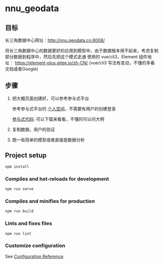 # nnu_geodata

## 目标

长三角数据中心网址：http://nnu.geodata.cn:8008/

将长三角数据中心的数据更好的应用到模型中。由于数据根本用不起来，考虑复制部分数据到程序中，然后先把这个模式走通
使用的 vue/cli3，Element 组件地址： https://element-plus.gitee.io/zh-CN/ (vue/cli3 写法有变动，不懂的多看文档或者Google)

## 步骤

1. 把大概页面创建好，可以参考参与式平台

   参考参与式平台的 [个人空间](https://geomodeling.njnu.edu.cn/PExploration/newPersonalPage/tool)，不需要有用户的创建登录

   [参与式代码](https://github.com/TsaiYoung/GeoProblemSolving3.0/tree/zz): 可以下载来看看，不懂的可以问大明

2. 复制数据，用户的验证

3. 跑一些简单的模型或者直接是数据分析

## Project setup
```
npm install
```

### Compiles and hot-reloads for development
```
npm run serve
```

### Compiles and minifies for production
```
npm run build
```

### Lints and fixes files
```
npm run lint
```

### Customize configuration
See [Configuration Reference](https://cli.vuejs.org/config/).
